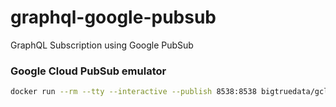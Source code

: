 # graphql-google-pubsub

GraphQL Subscription using Google PubSub

### Google Cloud PubSub emulator

```sh
docker run --rm --tty --interactive --publish 8538:8538 bigtruedata/gcloud-pubsub-emulator
```

